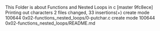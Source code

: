 This Folder is about Functions and Nested Loops in c
[master 9fc8ece] Printing out characters
 2 files changed, 33 insertions(+)
 create mode 100644 0x02-functions_nested_loops/0-putchar.c
 create mode 100644 0x02-functions_nested_loops/README.md
